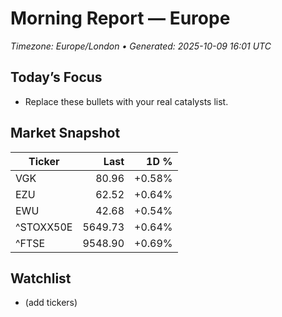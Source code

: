 # Morning Report — Europe
_Timezone: Europe/London • Generated: 2025-10-09 16:01 UTC_

## Today’s Focus
- Replace these bullets with your real catalysts list.

## Market Snapshot
| Ticker | Last | 1D % |
|---|---:|---:|
| VGK | 80.96 | +0.58% |
| EZU | 62.52 | +0.64% |
| EWU | 42.68 | +0.54% |
| ^STOXX50E | 5649.73 | +0.64% |
| ^FTSE | 9548.90 | +0.69% |

## Watchlist
- (add tickers)
